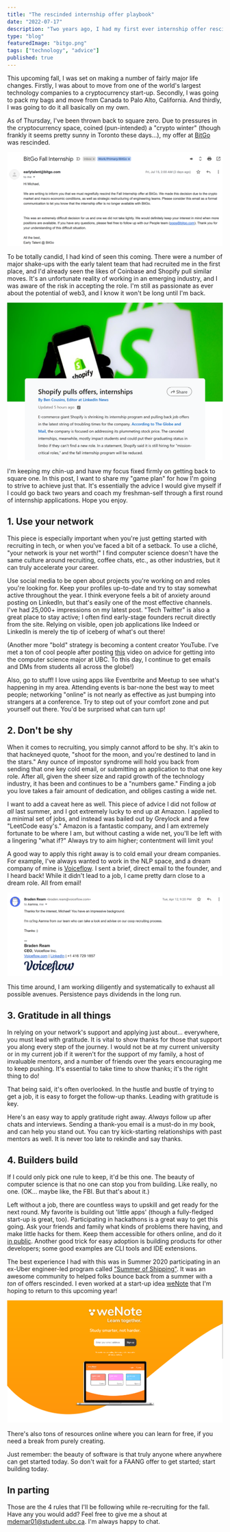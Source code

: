 ```yaml
---
title: "The rescinded internship offer playbook"
date: "2022-07-17"
description: "Two years ago, I had my first ever internship offer rescinded due to the pandemic. Now, I've had my fall internship rescinded... again. Here's my game plan for bouncing back."
type: "blog"
featuredImage: "bitgo.png"
tags: ["technology", "advice"]
published: true
---
```


This upcoming fall, I was set on making a number of fairly major life changes. Firstly, I was about to move from one of the world's largest technology companies to a cryptocurrency start-up. Secondly, I was going to pack my bags and move from Canada to Palo Alto, California. And thirdly, I was going to do it all basically on my own.

As of Thursday, I've been thrown back to square zero. Due to pressures in the cryptocurrency space, coined (pun-intended) a "crypto winter" (though frankly it seems pretty sunny in Toronto these days...), my offer at [BitGo](https://bitgo.com) was rescinded.

![The email from BitGo.](email.png "And just like that, there goes my offer...")

To be totally candid, I had kind of seen this coming. There were a number of major shake-ups with the early talent team that had recruited me in the first place, and I'd already seen the likes of Coinbase and Shopify pull similar moves. It's an unfortunate reality of working in an emerging industry, and I was aware of the risk in accepting the role. I'm still as passionate as ever about the potential of web3, and I know it won't be long until I'm back.

![A LinkedIn article about Shopify's internship program.](shopify.png "Shopify too; it's looking like hiring won't speed up anytime soon.")

I'm keeping my chin-up and have my focus fixed firmly on getting back to square one. In this post, I want to share my "game plan" for how I'm going to strive to achieve just that. It's essentially the advice I would give myself if I could go back two years and coach my freshman-self through a first round of internship applications. Hope you enjoy.

## 1. Use your network

This piece is especially important when you're just getting started with recruiting in tech, or when you've faced a bit of a setback. To use a cliché, "your network is your net worth!" I find computer science doesn't have the same culture around recruiting, coffee chats, etc., as other industries, but it can truly accelerate your career.

Use social media to be open about projects you're working on and roles you're looking for. Keep your profiles up-to-date and try to stay somewhat active throughout the year. I think everyone feels a bit of anxiety around posting on LinkedIn, but that's easily one of the most effective channels. I've had 25,000+ impressions on my latest post. "Tech Twitter" is also a great place to stay active; I often find early-stage founders recruit directly from the site. Relying on visible, open job applications like Indeed or LinkedIn is merely the tip of iceberg of what's out there!

(Another more "bold" strategy is becoming a content creator YouTube. I've met a ton of cool people after posting [this](https://youtube.com/watch?v=9FP8esDPPKY) video on advice for getting into the computer science major at UBC. To this day, I continue to get emails and DMs from students all across the globe!)

Also, go to stuff! I love using apps like Eventbrite and Meetup to see what's happening in my area. Attending events is bar-none the best way to meet people; networking "online" is not nearly as effective as just bumping into strangers at a conference. Try to step out of your comfort zone and put yourself out there. You'd be surprised what can turn up!

## 2. Don't be shy

When it comes to recruiting, you simply cannot afford to be shy. It's akin to that hackneyed quote, "shoot for the moon, and you're destined to land in the stars." Any ounce of impostor syndrome will hold you back from sending that one key cold email, or submitting an application to that one key role. After all, given the sheer size and rapid growth of the technology industry, it has been and continues to be a "numbers game." Finding a job you love takes a fair amount of dedication, and obliges casting a wide net.

I want to add a caveat here as well. This piece of advice I did not follow _at all_ last summer, and I got extremely lucky to end up at Amazon. I applied to a minimal set of jobs, and instead was bailed out by Greylock and a few "LeetCode easy's." Amazon is a fantastic company, and I am extremely fortunate to be where I am, but without casting a wide net, you'll be left with a lingering "what if?" Always try to aim higher; contentment will limit you!

A good way to apply this right away is to cold email your dream companies. For example, I've always wanted to work in the NLP space, and a dream company of mine is [Voiceflow](https://voiceflow.com). I sent a brief, direct email to the founder, and I heard back! While it didn't lead to a job, I came pretty darn close to a dream role. All from email!

![The email from Voiceflow's founder](voiceflow.png "The email in question!")

This time around, I am working diligently and systematically to exhaust all possible avenues. Persistence pays dividends in the long run.

## 3. Gratitude in all things

In relying on your network's support and applying just about... everywhere, you must lead with gratitude. It is vital to show thanks for those that support you along every step of the journey. I would not be at my current university or in my current job if it weren't for the support of my family, a host of invaluable mentors, and a number of friends over the years encouraging me to keep pushing. It's essential to take time to show thanks; it's the right thing to do!

That being said, it's often overlooked. In the hustle and bustle of trying to get a job, it is easy to forget the follow-up thanks. Leading with gratitude is key.

Here's an easy way to apply gratitude right away. _Always_ follow up after chats and interviews. Sending a thank-you email is a must-do in my book, and can help you stand out. You can try kick-starting relationships with past mentors as well. It is never too late to rekindle and say thanks.

## 4. Builders build

If I could only pick one rule to keep, it'd be this one. The beauty of computer science is that no one can stop you from building. Like really, no one. (OK... maybe like, the FBI. But that's about it.)

Left without a job, there are countless ways to upskill and get ready for the next round. My favorite is building out 'little apps' (though a fully-fledged start-up is great, too). Participating in hackathons is a great way to get this going. Ask your friends and family what kinds of problems there having, and make little hacks for them. Keep them accessible for others online, and do it [in public](https://swyx.io/learn-in-public). Another good trick for easy adoption is building products for other developers; some good examples are CLI tools and IDE extensions.

The best experience I had with this was in Summer 2020 participating in an ex-Uber engineer-led program called ["Summer of Shipping"](https://summerofshipping.com). It was an awesome community to helped folks bounce back from a summer with a _ton_ of offers rescinded. I even worked at a start-up idea [weNote](https://wenote.ca) that I'm hoping to return to this upcoming year!

![The landing page for weNote](wenote.png "The landing page for weNote.")

There's also tons of resources online where you can learn for free, if you need a break from purely creating.

Just remember: the beauty of software is that truly anyone where anywhere can get started today. So don't wait for a FAANG offer to get started; start building today.

## In parting

Those are the 4 rules that I'll be following while re-recruiting for the fall. Have any you would add? Feel free to give me a shout at [mdemar01@student.ubc.ca](mailto:mdemar01@student.ubc.ca). I'm always happy to chat.
